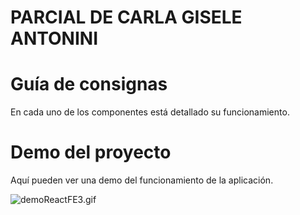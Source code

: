 
# PARCIAL DE CARLA GISELE  ANTONINI

# Guía de consignas

En cada uno de los componentes está detallado su funcionamiento.

# Demo del proyecto

Aquí pueden ver una demo del funcionamiento de la aplicación.

![demoReactFE3.gif](https://raw.githubusercontent.com/Frontend-III/entregable-frontend-3-junio22/main/demoReactFE3.gif)
